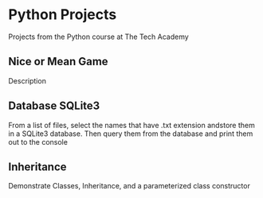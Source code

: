 # Python Projects
Projects from the Python course at The Tech Academy 

## Nice or Mean Game
Description

## Database SQLite3
From a list of files, select the names that have .txt extension andstore them in a SQLite3 database.  Then query them from the database and print them out to the console

## Inheritance
Demonstrate Classes, Inheritance, and a parameterized class constructor
